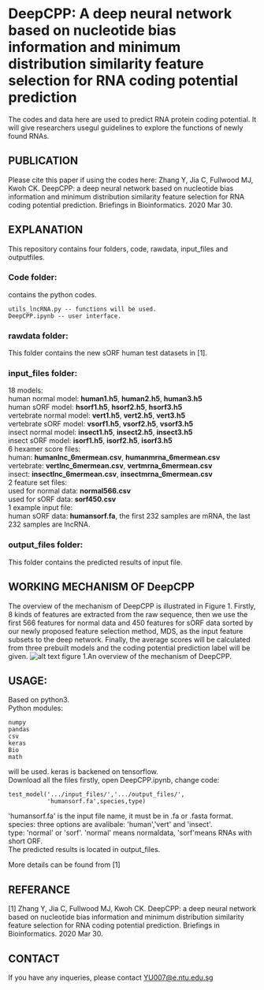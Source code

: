 # DeepCPP: A deep neural network based on nucleotide bias information and minimum distribution similarity feature selection for RNA coding potential prediction
The codes and data here are used to predict RNA protein coding potential. It will give researchers usegul guidelines to explore the functions of newly found RNAs.

## PUBLICATION
Please cite this paper if using the codes here: Zhang Y, Jia C, Fullwood MJ, Kwoh CK. DeepCPP: a deep neural network based on nucleotide bias information and minimum distribution similarity feature selection for RNA coding potential prediction. Briefings in Bioinformatics. 2020 Mar 30.

## EXPLANATION
This repository contains four folders, code, rawdata, input_files and outputfiles.

### Code folder:
contains the python codes.  
```
utils_lncRNA.py -- functions will be used.  
DeepCPP.ipynb -- user interface.  
```
### rawdata folder:
This folder contains the new sORF human test datasets in [1].

### input_files folder:
18 models:\
human normal model: **human1.h5**, **human2.h5**, **human3.h5**\
human sORF model: **hsorf1.h5**, **hsorf2.h5**, **hsorf3.h5**\
vertebrate normal model: **vert1.h5**, **vert2.h5**, **vert3.h5**\
vertebrate sORF model: **vsorf1.h5**, **vsorf2.h5**, **vsorf3.h5**\
insect normal model: **insect1.h5**, **insect2.h5**, **insect3.h5**\
insect sORF model: **isorf1.h5**, **isorf2.h5**, **isorf3.h5**\
6 hexamer score files:\
human: **humanlnc_6mermean.csv**, **humanmrna_6mermean.csv**\
vertebrate: **vertlnc_6mermean.csv**, **vertmrna_6mermean.csv**\
insect: **insectlnc_6mermean.csv**, **insectmrna_6mermean.csv**\
2 feature set files:\
used for normal data: **normal566.csv**\
used for sORF data: **sorf450.csv**\
1 example input file:\
human sORF data: **humansorf.fa**, the first 232 samples are mRNA, the last 232 samples are lncRNA.



### output_files folder:
This folder contains the predicted results of input file.

## WORKING MECHANISM OF DeepCPP
The overview of the mechanism of DeepCPP is illustrated in Figure 1. Firstly, 8 kinds of features are extracted from the raw sequence, then we use the first 566 features for normal data and 450 features for sORF data sorted by our newly proposed feature selection method, MDS, as the input feature subsets to the deep network. Finally, the average scores will be calculated from three prebuilt models and the coding potential prediction label will be given.
![alt text](https://github.com/yuuuuzhang/lncRNA/blob/master/overview.jpg)
figure 1.An overview of the mechanism of DeepCPP.
## USAGE:
Based on python3.  
Python modules:  
```
numpy  
pandas  
csv  
keras
Bio
math
```
will be used. keras is backened on tensorflow.  
Download all the files firstly, open DeepCPP.ipynb, change code:  
```
test_model('.../input_files/','.../output_files/',
           'humansorf.fa',species,type)
```
'humansorf.fa' is the input file name, it must be in .fa or .fasta format.\
species: three options are avalibale: 'human','vert' and 'insect'.\
type: 'normal' or 'sorf'. 'normal' means normaldata, 'sorf'means RNAs with short ORF.\
The predicted results is located in output_files.

More details can be found from [1]

## REFERANCE
[1] Zhang Y, Jia C, Fullwood MJ, Kwoh CK. DeepCPP: a deep neural network based on nucleotide bias information and minimum distribution similarity feature selection for RNA coding potential prediction. Briefings in Bioinformatics. 2020 Mar 30.

## CONTACT
If you have any inqueries, please contact YU007@e.ntu.edu.sg
